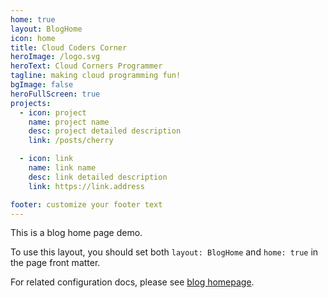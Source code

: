 ```yaml
---
home: true
layout: BlogHome
icon: home
title: Cloud Coders Corner
heroImage: /logo.svg
heroText: Cloud Corners Programmer
tagline: making cloud programming fun!
bgImage: false
heroFullScreen: true
projects:
  - icon: project
    name: project name
    desc: project detailed description
    link: /posts/cherry

  - icon: link
    name: link name
    desc: link detailed description
    link: https://link.address

footer: customize your footer text
---
```


This is a blog home page demo.

To use this layout, you should set both `layout: BlogHome` and `home: true` in the page front matter.

For related configuration docs, please see [blog homepage](https://theme-hope.vuejs.vuepress/guide/blog/home/).
